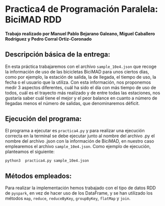 # Practica4 de Programación Paralela: BiciMAD RDD

#### Trabajo realizado por Manuel Pablo Bejarano Galeano, Miguel Caballero Rodríguez y Pedro Corral Ortiz-Coronado

## Descripción básica de la entrega:
En esta práctica trabajaremos con el archivo `sample_10e4.json` que recoge la información de uso de las bicicletas BiciMAD para unos ciertos días, como por ejemplo, la estación de salida, la de llegada, el tiempo de uso, la fecha o el usuario que la utiliza. Con esta información, nos proponemos medir 3 aspectos diferentes, cuál ha sido el día con más tiempo de uso de todos, cuál es el trayecto más realizado y de entre todas las estaciones, nos gustaría saber cuál tiene el mejor y el peor balance en cuanto a número de llegadas menos el número de salidas, que denominaremos déficit. 



## Ejecución del programa:

El programa a ejecutar es `practica4.py` y para realizar una ejecución correcta en la terminal se debe ejecutar junto al nombre del archivo .py el nombre del archivo .json con la información de BiciMAD, en nuestro caso emplearemos el archivo `sample_10e4.json`. Como ejemplo de ejecución, planteamos el siguiente:

```
python3  practica4.py sample_10e4.json
```


## Métodos empleados: 
Para realizar la implementación hemos trabajado con el tipo de datos RDD de `pyspark`, en vez de hacer uso de los DataFrame, y se han utilizado los métodos `map`, `reduce`, `reduceByKey`, `groupByKey`, `flatMap` y `join`.
